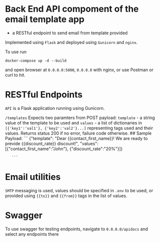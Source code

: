# Back End API compoment of the email template app 
 - a RESTful endpoint to send email from template provided

Implemented using `Flask` and deployed using `Gunicorn` and `nginx`.

To use run 
```
docker-compose up -d --build
```
and open browser at `0.0.0.0:5000`, `0.0.0.0` with nginx, or use Postman or curl to hit.



# RESTful Endpoints

`API` is a Flask application running using Gunicorn. 

   `/templates`
       Expects two paramters from POST payload: `template` - a string value of the template to be used
       and `values` - a list of dictionaries in `[{'key1':'val1'}, {'key2':'val2'}...]` representing tags
       used and their values. Returns status 200 if no error, failure code otherwise.
       ## Sample Payload:
       ```
       {"template": "Dear {{contact_first_name}}! We are ready to previde {{discount_rate}} discount!",
        "values": [{"contact_first_name":"John"}, {"discount_rate":"20%"}]}

       ```
# Email utilities
   `SMTP` messaging is used, values should be specified in `.env` to be used, or provided using `{{to}}` and
   `{{from}}` tags in the list of values.


# Swagger
   To use swagger for testing endpoints, navigate to `0.0.0.0/apidocs` and select any endpoints there

